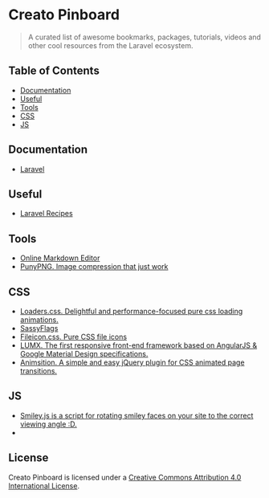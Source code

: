 Creato Pinboard
===============

> A curated list of awesome bookmarks, packages, tutorials, videos and other cool resources from the Laravel ecosystem.

## Table of Contents

- [Documentation](#documentation)
- [Useful](#useful)
- [Tools](#tools)
- [CSS](#css)
- [JS](#js)

## Documentation
* [Laravel](http://laravel.com/docs)

## Useful
* [Laravel Recipes](http://laravel-recipes.com/contents)

## Tools
* [Online Markdown Editor](http://dillinger.io/)
* [PunyPNG. Image compression that just work](http://www.punypng.com/)

## CSS
* [Loaders.css. Delightful and performance-focused pure css loading animations.](https://connoratherton.com/loaders)
* [SassyFlags](https://github.com/Layerful/sassy-flags)
* [Fileicon.css. Pure CSS file icons](http://picturepan2.github.io/fileicon.css/)
* [LUMX. The first responsive front-end framework based on AngularJS & Google Material Design specifications.](http://ui.lumapps.com/)
* [Animsition. A simple and easy jQuery plugin for CSS animated page transitions.](http://git.blivesta.com/animsition/)

## JS
* [Smiley.js is a script for rotating smiley faces on your site to the correct viewing angle :D.](http://cloudcannon.com/smileys/)
* 

## License

Creato Pinboard is licensed under a  [Creative Commons Attribution 4.0 International License](http://creativecommons.org/licenses/by/4.0/).
